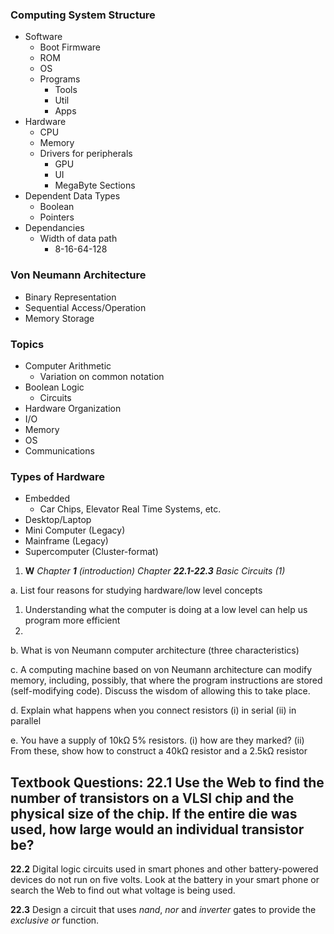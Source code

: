 ### Computing System Structure
- Software
	- Boot Firmware
	- ROM
	- OS
	- Programs
		- Tools
		- Util
		- Apps
- Hardware
	- CPU
	- Memory
	- Drivers for peripherals
		- GPU
		- UI
		- MegaByte Sections
- Dependent Data Types
	- Boolean
	- Pointers
- Dependancies
	- Width of data path
		- 8-16-64-128
### Von Neumann Architecture
- Binary Representation
- Sequential Access/Operation
- Memory Storage
### Topics
- Computer Arithmetic
	- Variation on common notation
- Boolean Logic
	- Circuits
- Hardware Organization
- I/O
- Memory
- OS
- Communications
### Types of Hardware
- Embedded
	- Car Chips, Elevator Real Time Systems, etc.
- Desktop/Laptop
- Mini Computer (Legacy)
- Mainframe (Legacy)
- Supercomputer (Cluster-format)




1. **W** _Chapter_ **_1_** _(introduction) Chapter_ **_22.1-22.3_** _Basic Circuits (1)_

a. List four reasons for studying hardware/low level concepts
1. Understanding what the computer is doing at a low level can help us program more efficient
2. 
b. What is von Neumann computer architecture (three characteristics)

c. A computing machine based on von Neumann architecture can modify memory, including, possibly, that where the program instructions are stored (self-modifying code). Discuss the wisdom of allowing this to take place. 

d. Explain what happens when you connect resistors (i) in serial (ii) in parallel

e. You have a supply of 10kΩ 5% resistors. (i) how are they marked? (ii) From these, show how to construct a 40kΩ resistor and a 2.5kΩ resistor

Textbook Questions:
**22.1** Use the Web to find the number of transistors on a VLSI chip and the physical size of the chip. If the entire die was used, how large would an individual transistor be?
- 

**22.2** Digital logic circuits used in smart phones and other battery-powered devices do not run on five volts. Look at the battery in your smart phone or search the Web to find out what voltage is being used.

**22.3** Design a circuit that uses _nand_, _nor_ and _inverter_ gates to provide the _exclusive or_ function.